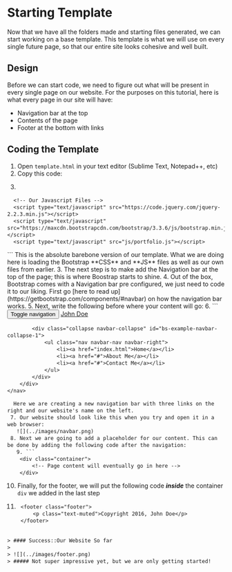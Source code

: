 # Starting Template

Now that we have all the folders made and starting files generated, we can start working on a base template. This template is what we will use on every single future page, so that our entire site looks cohesive and well built.

## Design

Before we can start code, we need to figure out what will be present in every single page on our website. For the purposes on this tutorial, here is what every page in our site will have:

* Navigation bar at the top
* Contents of the page
* Footer at the bottom with links

## Coding the Template

 1. Open ```template.html``` in your text editor (Sublime Text, Notepad++, etc)
 2. Copy this code:
   3. ```
  <!DOCTYPE html>
  <html>
  <head>
      <meta charset="utf-8">
      <meta http-equiv="X-UA-Compatible" content="IE=edge">
      <title>John Doe Personal Site</title>
      <link href="https://maxcdn.bootstrapcdn.com/bootstrap/3.3.6/css/bootstrap.min.css" rel="stylesheet">
      <link rel="stylesheet" href="css/portfolio.css">
  </head>
  <body>
      <!-- This is where our page's content will go -->

      <!-- Our Javascript Files -->
      <script type="text/javascript" src="https://code.jquery.com/jquery-2.2.3.min.js"></script>
      <script type="text/javascript" src="https://maxcdn.bootstrapcdn.com/bootstrap/3.3.6/js/bootstrap.min.js"></script>
      <script type="text/javascript" src="js/portfolio.js"></script>
  </body>
  </html>
  ```
   This is the absolute barebone version of our template. What we are doing here is loading the Bootstrap **CSS** and **JS** files as well as our own files from earlier.
 3. The next step is to make add the Navigation bar at the top of the page; this is where Boostrap starts to shine. 
 4. Out of the box, Bootstrap comes with a Navigation bar pre configured, we just need to code it to our liking. First go [here to read up](https://getbootstrap.com/components/#navbar) on how the navigation bar works.
 5. Next, write the following before where your content will go:
   6. ```
	<nav class="navbar navbar-default">
		<div class="container-fluid">
			<div class="navbar-header">
				<button type="button" class="navbar-toggle collapsed" data-toggle="collapse" data-target="#bs-example-navbar-collapse-1" aria-expanded="false">
					<span class="sr-only">Toggle navigation</span><span class="icon-bar"></span><span class="icon-bar"></span><span class="icon-bar"></span>
				</button>
				<a class="navbar-brand" href="#">John Doe</a>
			</div>

			<div class="collapse navbar-collapse" id="bs-example-navbar-collapse-1">
				<ul class="nav navbar-nav navbar-right">
					<li><a href="index.html">Home</a></li>
					<li><a href="#">About Me</a></li>
					<li><a href="#">Contact Me</a></li>
				</ul>
			</div>
		</div>
	</nav>
```
  Here we are creating a new navigation bar with three links on the right and our website's name on the left.
 7. Our website should look like this when you try and open it in a web browser:
   ![](../images/navbar.png)
 8. Next we are going to add a placeholder for our content. This can be done by adding the following code after the navigation:
   9. ```
	<div class="container">
		<!-- Page content will eventually go in here -->
	</div>
```
 10. Finally, for the footer, we will put the following code ***inside*** the container ```div``` we added in the last step
   11. ```
		<footer class="footer">
			<p class="text-muted">Copyright 2016, John Doe</p>
		</footer>
```

> #### Success::Our Website So far
>
> ![](../images/footer.png)
> ##### Not super impressive yet, but we are only getting started!
